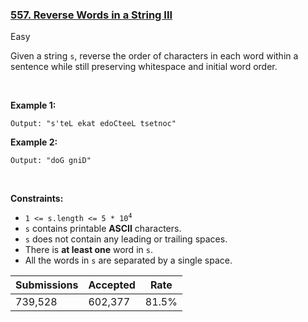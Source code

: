 ### [557. Reverse Words in a String III](https://leetcode.com/problems/reverse-words-in-a-string-iii/)

Easy

Given a string `` s ``, reverse the order of characters in each word within a sentence while still preserving whitespace and initial word order.

 

<strong class="example">Example 1:</strong>

```Input: s = "Let's take LeetCode contest"
Output: "s'teL ekat edoCteeL tsetnoc"
```

<strong class="example">Example 2:</strong>

```Input: s = "God Ding"
Output: "doG gniD"
```

 

__Constraints:__

*   <code>1 <= s.length <= 5 * 10<sup>4</sup></code>
*   `` s `` contains printable __ASCII__ characters.
*   `` s `` does not contain any leading or trailing spaces.
*   There is __at least one__ word in `` s ``.
*   All the words in `` s `` are separated by a single space.

| Submissions    | Accepted     | Rate   |
| -------------- | ------------ | ------ |
| 739,528 | 602,377 | 81.5% |